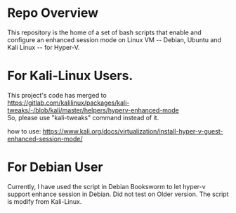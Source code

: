 # Repo Overview
This repository is the home of a set of bash scripts that enable and configure an enhanced session mode on Linux VM -- Debian, Ubuntu and Kali Linux -- for Hyper-V.

# For Kali-Linux Users.
This project's code has merged to https://gitlab.com/kalilinux/packages/kali-tweaks/-/blob/kali/master/helpers/hyperv-enhanced-mode <br />
So, please use "kali-tweaks" command instead of it.

how to use:
https://www.kali.org/docs/virtualization/install-hyper-v-guest-enhanced-session-mode/

# For Debian User

Currently, I have used the script in Debian Booksworm to let hyper-v support enhance session in Debian. Did not test on Older version. The script is modify from Kali-Linux.


